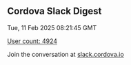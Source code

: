 ## Cordova Slack Digest
Tue, 11 Feb 2025 08:21:45 GMT

[User count: 4924](https://cordova.slack.com/)


Join the conversation at [slack.cordova.io](http://slack.cordova.io/)
